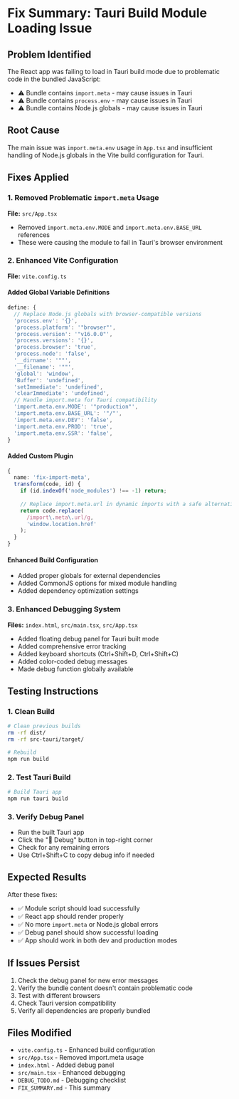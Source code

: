 # Fix Summary: Tauri Build Module Loading Issue

## Problem Identified
The React app was failing to load in Tauri build mode due to problematic code in the bundled JavaScript:
- ⚠️ Bundle contains `import.meta` - may cause issues in Tauri
- ⚠️ Bundle contains `process.env` - may cause issues in Tauri  
- ⚠️ Bundle contains Node.js globals - may cause issues in Tauri

## Root Cause
The main issue was `import.meta.env` usage in `App.tsx` and insufficient handling of Node.js globals in the Vite build configuration for Tauri.

## Fixes Applied

### 1. Removed Problematic `import.meta` Usage
**File:** `src/App.tsx`
- Removed `import.meta.env.MODE` and `import.meta.env.BASE_URL` references
- These were causing the module to fail in Tauri's browser environment

### 2. Enhanced Vite Configuration
**File:** `vite.config.ts`

#### Added Global Variable Definitions
```typescript
define: {
  // Replace Node.js globals with browser-compatible versions
  'process.env': '{}',
  'process.platform': '"browser"',
  'process.version': '"v16.0.0"',
  'process.versions': '{}',
  'process.browser': 'true',
  'process.node': 'false',
  '__dirname': '""',
  '__filename': '""',
  'global': 'window',
  'Buffer': 'undefined',
  'setImmediate': 'undefined',
  'clearImmediate': 'undefined',
  // Handle import.meta for Tauri compatibility
  'import.meta.env.MODE': '"production"',
  'import.meta.env.BASE_URL': '"/"',
  'import.meta.env.DEV': 'false',
  'import.meta.env.PROD': 'true',
  'import.meta.env.SSR': 'false',
}
```

#### Added Custom Plugin
```typescript
{
  name: 'fix-import-meta',
  transform(code, id) {
    if (id.indexOf('node_modules') !== -1) return;
    
    // Replace import.meta.url in dynamic imports with a safe alternative
    return code.replace(
      /import\.meta\.url/g,
      'window.location.href'
    );
  }
}
```

#### Enhanced Build Configuration
- Added proper globals for external dependencies
- Added CommonJS options for mixed module handling
- Added dependency optimization settings

### 3. Enhanced Debugging System
**Files:** `index.html`, `src/main.tsx`, `src/App.tsx`
- Added floating debug panel for Tauri built mode
- Added comprehensive error tracking
- Added keyboard shortcuts (Ctrl+Shift+D, Ctrl+Shift+C)
- Added color-coded debug messages
- Made debug function globally available

## Testing Instructions

### 1. Clean Build
```bash
# Clean previous builds
rm -rf dist/
rm -rf src-tauri/target/

# Rebuild
npm run build
```

### 2. Test Tauri Build
```bash
# Build Tauri app
npm run tauri build
```

### 3. Verify Debug Panel
- Run the built Tauri app
- Click the "🐛 Debug" button in top-right corner
- Check for any remaining errors
- Use Ctrl+Shift+C to copy debug info if needed

## Expected Results
After these fixes:
- ✅ Module script should load successfully
- ✅ React app should render properly
- ✅ No more `import.meta` or Node.js global errors
- ✅ Debug panel should show successful loading
- ✅ App should work in both dev and production modes

## If Issues Persist
1. Check the debug panel for new error messages
2. Verify the bundle content doesn't contain problematic code
3. Test with different browsers
4. Check Tauri version compatibility
5. Verify all dependencies are properly bundled

## Files Modified
- `vite.config.ts` - Enhanced build configuration
- `src/App.tsx` - Removed import.meta usage
- `index.html` - Added debug panel
- `src/main.tsx` - Enhanced debugging
- `DEBUG_TODO.md` - Debugging checklist
- `FIX_SUMMARY.md` - This summary 